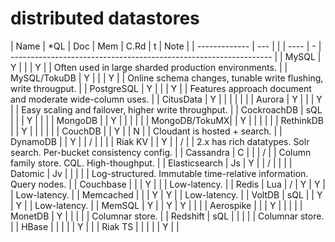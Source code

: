 # distributed datastores

| Name          | *QL | Doc | Mem | C.Rd | t |   Note                                                              |
| ------------- | --- |     |     | ---- | - |   ----------------------------------------------------------------- |
| MySQL         |  Y  |     |     |   Y  |   |   Often used in large sharded production environments.              |
| MySQL/TokuDB  |  Y  |     |     |   Y  |   |   Online schema changes, tunable write flushing, write througput.   |
| PostgreSQL    |  Y  |     |     |   Y  |   |   Features approach document and moderate wide-column uses.         |
| CitusData     |  Y  |     |     |      |   |                                                                     |
| Aurora        |  Y  |     |     |   Y  |   |   Easy scaling and failover, higher write throughput.               |
| CockroachDB   | sQL |     |     |   Y  |   |                                                                     |
| MongoDB       |     |  Y  |     |      |   |                                                                     |
| MongoDB/TokuMX|     |  Y  |     |      |   |                                                                     |
| RethinkDB     |     |  Y  |     |      |   |                                                                     |
| CouchDB       |     |  Y  |     |   N  |   | Cloudant is hosted + search.                                        |
| DynamoDB      |     |  Y  |     |   /  |   |                                                                     |
| Riak KV       |     |  Y  |     |   /  |   | 2.x has rich datatypes. Solr search. Per-bucket consistency config. |
| Cassandra     |  C  |     |     |   /  |   | Column family store. CQL. High-thoughput.                           |
| Elasticsearch | Js  |  Y  |     |   /  |   |                                                                     |
| Datomic       | Jv  |     |     |      |   | Log-structured. Immutable time-relative information. Query nodes.   |
| Couchbase     |     |     |  Y  |      |   | Low-latency.                                                        |
| Redis         | Lua |  /  |  Y  |   Y  |   | Low-latency.                                                        |
| Memcached     |     |     |  Y  |   Y  |   | Low-latency.                                                        |
| VoltDB        | sQL |     |  Y  |   Y  |   | Low-latency.                                                        |
| MemSQL        |  Y  |     |  Y  |   Y  |   |                                                                     |
| Aerospike     |     |     |  Y  |      |   |                                                                     |
| MonetDB       |  Y  |     |     |      |   | Columnar store.                                                     |
| Redshift      | sQL |     |     |      |   | Columnar store.                                                     |
| HBase         |     |     |     |      | Y |                                                                     |
| Riak TS       |     |     |     |      | Y |                                                                     |
